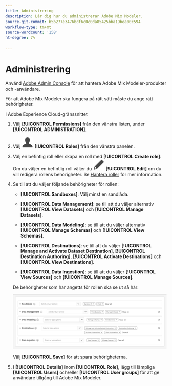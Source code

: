 ```yaml
---
title: Administrering
description: Lär dig hur du administrerar Adobe Mix Modeler.
source-git-commit: b5b277e3476bdf6c0c0da85425bba19bea00c594
workflow-type: tm+mt
source-wordcount: '158'
ht-degree: 7%

---
```



# Administrering

Använd [Adobe Admin Console](https://helpx.adobe.com/se/enterprise/using/admin-console.html) för att hantera Adobe Mix Modeler-produkter och -användare.

För att Adobe Mix Modeler ska fungera på rätt sätt måste du ange rätt behörigheter.

I Adobe Experience Cloud-gränssnittet

1. Välj **[!UICONTROL Permissions]** från den vänstra listen, under **[!UICONTROL ADMINISTRATION]**.

1. Välj ![Person](assets/icons/User.svg) **[!UICONTROL Roles]** från den vänstra panelen.

1. Välj en befintlig roll eller skapa en roll med **[!UICONTROL Create role]**. Om du väljer en befintlig roll väljer du ![Redigera](assets/icons/Edit.svg) **[!UICONTROL Edit]** om du vill redigera rollens behörigheter. Se [Hantera roller](https://helpx.adobe.com/se/enterprise/using/admin-console.html) för mer information.

1. Se till att du väljer följande behörigheter för rollen:

   * **[!UICONTROL Sandboxes]**: Välj minst en sandlåda.

   * **[!UICONTROL Data Management]**: se till att du väljer alternativ **[!UICONTROL View Datasets]** och **[!UICONTROL Manage Datasets]**.

   * **[!UICONTROL Data Modeling]**: se till att du väljer alternativ **[!UICONTROL Manage Schemas]** och **[!UICONTROL View Schemas]**.

   * **[!UICONTROL Destinations]**: se till att du väljer **[!UICONTROL Manage and Activate Dataset Destination]**, **[!UICONTROL Destination Authoring]**, **[!UICONTROL Activate Destinations]** och **[!UICONTROL View Destinations]**.

   * **[!UICONTROL Data Ingestion]**: se till att du väljer **[!UICONTROL View Sources]** och **[!UICONTROL Manage Sources]**.

   <!--
    * **[!UICONTROL Data Governance]**: ensure you select **[!UICONTROL View User Activity Log]** and **[!UICONTROL View Data Usage Policies]**.
    -->

   De behörigheter som har angetts för rollen ska se ut så här:

   ![Behörigheter](assets/permissions.png)

   <!--![Permissions](assets/permissions-including-privacy.png)-->

   Välj **[!UICONTROL Save]** för att spara behörigheterna.

1. I **[!UICONTROL Details]** inom **[!UICONTROL Role]**, lägg till lämpliga **[!UICONTROL Users]** och/eller **[!UICONTROL User groups]** för att ge användare tillgång till Adobe Mix Modeler.

